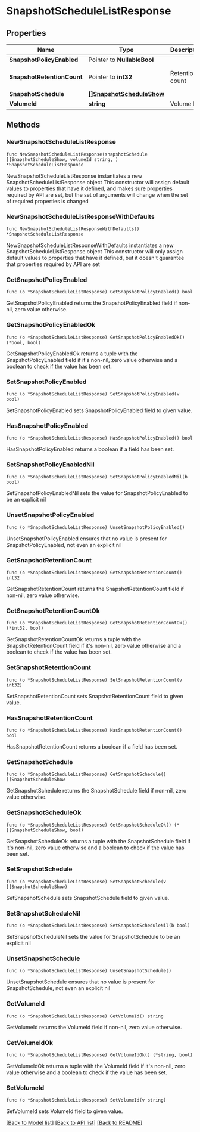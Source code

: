 # SnapshotScheduleListResponse

## Properties

Name | Type | Description | Notes
------------ | ------------- | ------------- | -------------
**SnapshotPolicyEnabled** | Pointer to **NullableBool** |  | [optional] 
**SnapshotRetentionCount** | Pointer to **int32** | Retention count | [optional] [default to 0]
**SnapshotSchedule** | [**[]SnapshotScheduleShow**](SnapshotScheduleShow.md) |  | 
**VolumeId** | **string** | Volume ID | 

## Methods

### NewSnapshotScheduleListResponse

`func NewSnapshotScheduleListResponse(snapshotSchedule []SnapshotScheduleShow, volumeId string, ) *SnapshotScheduleListResponse`

NewSnapshotScheduleListResponse instantiates a new SnapshotScheduleListResponse object
This constructor will assign default values to properties that have it defined,
and makes sure properties required by API are set, but the set of arguments
will change when the set of required properties is changed

### NewSnapshotScheduleListResponseWithDefaults

`func NewSnapshotScheduleListResponseWithDefaults() *SnapshotScheduleListResponse`

NewSnapshotScheduleListResponseWithDefaults instantiates a new SnapshotScheduleListResponse object
This constructor will only assign default values to properties that have it defined,
but it doesn't guarantee that properties required by API are set

### GetSnapshotPolicyEnabled

`func (o *SnapshotScheduleListResponse) GetSnapshotPolicyEnabled() bool`

GetSnapshotPolicyEnabled returns the SnapshotPolicyEnabled field if non-nil, zero value otherwise.

### GetSnapshotPolicyEnabledOk

`func (o *SnapshotScheduleListResponse) GetSnapshotPolicyEnabledOk() (*bool, bool)`

GetSnapshotPolicyEnabledOk returns a tuple with the SnapshotPolicyEnabled field if it's non-nil, zero value otherwise
and a boolean to check if the value has been set.

### SetSnapshotPolicyEnabled

`func (o *SnapshotScheduleListResponse) SetSnapshotPolicyEnabled(v bool)`

SetSnapshotPolicyEnabled sets SnapshotPolicyEnabled field to given value.

### HasSnapshotPolicyEnabled

`func (o *SnapshotScheduleListResponse) HasSnapshotPolicyEnabled() bool`

HasSnapshotPolicyEnabled returns a boolean if a field has been set.

### SetSnapshotPolicyEnabledNil

`func (o *SnapshotScheduleListResponse) SetSnapshotPolicyEnabledNil(b bool)`

 SetSnapshotPolicyEnabledNil sets the value for SnapshotPolicyEnabled to be an explicit nil

### UnsetSnapshotPolicyEnabled
`func (o *SnapshotScheduleListResponse) UnsetSnapshotPolicyEnabled()`

UnsetSnapshotPolicyEnabled ensures that no value is present for SnapshotPolicyEnabled, not even an explicit nil
### GetSnapshotRetentionCount

`func (o *SnapshotScheduleListResponse) GetSnapshotRetentionCount() int32`

GetSnapshotRetentionCount returns the SnapshotRetentionCount field if non-nil, zero value otherwise.

### GetSnapshotRetentionCountOk

`func (o *SnapshotScheduleListResponse) GetSnapshotRetentionCountOk() (*int32, bool)`

GetSnapshotRetentionCountOk returns a tuple with the SnapshotRetentionCount field if it's non-nil, zero value otherwise
and a boolean to check if the value has been set.

### SetSnapshotRetentionCount

`func (o *SnapshotScheduleListResponse) SetSnapshotRetentionCount(v int32)`

SetSnapshotRetentionCount sets SnapshotRetentionCount field to given value.

### HasSnapshotRetentionCount

`func (o *SnapshotScheduleListResponse) HasSnapshotRetentionCount() bool`

HasSnapshotRetentionCount returns a boolean if a field has been set.

### GetSnapshotSchedule

`func (o *SnapshotScheduleListResponse) GetSnapshotSchedule() []SnapshotScheduleShow`

GetSnapshotSchedule returns the SnapshotSchedule field if non-nil, zero value otherwise.

### GetSnapshotScheduleOk

`func (o *SnapshotScheduleListResponse) GetSnapshotScheduleOk() (*[]SnapshotScheduleShow, bool)`

GetSnapshotScheduleOk returns a tuple with the SnapshotSchedule field if it's non-nil, zero value otherwise
and a boolean to check if the value has been set.

### SetSnapshotSchedule

`func (o *SnapshotScheduleListResponse) SetSnapshotSchedule(v []SnapshotScheduleShow)`

SetSnapshotSchedule sets SnapshotSchedule field to given value.


### SetSnapshotScheduleNil

`func (o *SnapshotScheduleListResponse) SetSnapshotScheduleNil(b bool)`

 SetSnapshotScheduleNil sets the value for SnapshotSchedule to be an explicit nil

### UnsetSnapshotSchedule
`func (o *SnapshotScheduleListResponse) UnsetSnapshotSchedule()`

UnsetSnapshotSchedule ensures that no value is present for SnapshotSchedule, not even an explicit nil
### GetVolumeId

`func (o *SnapshotScheduleListResponse) GetVolumeId() string`

GetVolumeId returns the VolumeId field if non-nil, zero value otherwise.

### GetVolumeIdOk

`func (o *SnapshotScheduleListResponse) GetVolumeIdOk() (*string, bool)`

GetVolumeIdOk returns a tuple with the VolumeId field if it's non-nil, zero value otherwise
and a boolean to check if the value has been set.

### SetVolumeId

`func (o *SnapshotScheduleListResponse) SetVolumeId(v string)`

SetVolumeId sets VolumeId field to given value.



[[Back to Model list]](../README.md#documentation-for-models) [[Back to API list]](../README.md#documentation-for-api-endpoints) [[Back to README]](../README.md)


